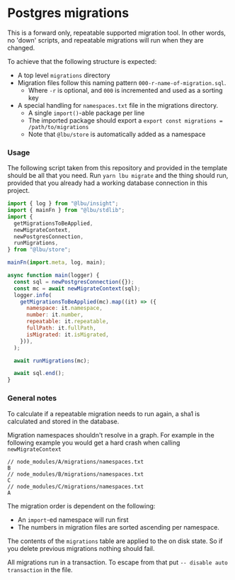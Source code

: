 # Postgres migrations

This is a forward only, repeatable supported migration tool. In other words, no
'down' scripts, and repeatable migrations will run when they are changed.

To achieve that the following structure is expected:

- A top level `migrations` directory
- Migration files follow this naming pattern `000-r-name-of-migration.sql`.
  - Where `-r` is optional, and `000` is incremented and used as a sorting key
- A special handling for `namespaces.txt` file in the migrations directory.
  - A single `import()`-able package per line
  - The imported package should export a
    `export const migrations = /path/to/migrations`
  - Note that `@lbu/store` is automatically added as a namespace

### Usage

The following script taken from this repository and provided in the template
should be all that you need. Run `yarn lbu migrate` and the thing should run,
provided that you already had a working database connection in this project.

```javascript
import { log } from "@lbu/insight";
import { mainFn } from "@lbu/stdlib";
import {
  getMigrationsToBeApplied,
  newMigrateContext,
  newPostgresConnection,
  runMigrations,
} from "@lbu/store";

mainFn(import.meta, log, main);

async function main(logger) {
  const sql = newPostgresConnection({});
  const mc = await newMigrateContext(sql);
  logger.info(
    getMigrationsToBeApplied(mc).map((it) => ({
      namespace: it.namespace,
      number: it.number,
      repeatable: it.repeatable,
      fullPath: it.fullPath,
      isMigrated: it.isMigrated,
    })),
  );

  await runMigrations(mc);

  await sql.end();
}
```

### General notes

To calculate if a repeatable migration needs to run again, a sha1 is calculated
and stored in the database.

Migration namespaces shouldn't resolve in a graph. For example in the following
example you would get a hard crash when calling `newMigrateContext`

```text
// node_modules/A/migrations/namespaces.txt
B
// node_modules/B/migrations/namespaces.txt
C
// node_modules/C/migrations/namespaces.txt
A
```

The migration order is dependent on the following:

- An `import`-ed namespace will run first
- The numbers in migration files are sorted ascending per namespace.

The contents of the `migrations` table are applied to the on disk state. So if
you delete previous migrations nothing should fail.

All migrations run in a transaction. To escape from that put
`-- disable auto transaction` in the file.
